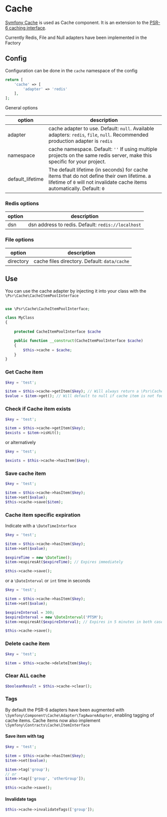 # Cache

[Symfony Cache](https://symfony.com/doc/current/components/cache.html) is used as Cache component. It is an extension to the [PSR-6 caching interface](https://www.php-fig.org/psr/psr-6/).

Currently Redis, File and Null adapters have been implemented in the Factory

## Config

Configuration can be done in the `cache` namespace of the config
```php
return [
    'cache' => [
        'adapter' => 'redis'
    ],   
];
```
General options

| option | description |
| ------ | ----------- |
| adapter | cache adapter to use. Default: `null`. Available adapters: `redis`, `file`, `null`. Recommended production adapter is `redis` |
| namespace | cache namespace. Default: `''` If using multiple projects on the same redis server, make this specific for your project.       |
| default_lifetime | The default lifetime (in seconds) for cache items that do not define their own lifetime. a lifetime of `0` will not invalidate cache items automatically. Default: `0` |

### Redis options

| option | description |
| ------ | ----------- |
| dsn    | dsn address to redis. Default: `redis://localhost` |

### File options

| option | description |
| ------ | ----------- |
| directory | cache files directory. Default: `data/cache` |



## Use

You can use the cache adapter by injecting it into your class with the `\Psr\Cache\CacheItemPoolInterface`

```php 

use \Psr\Cache\CacheItemPoolInterface;

class MyClass
{
    
    protected CacheItemPoolInterface $cache

    public function __construct(CacheItemPoolInterface $cache)
    {
        $this->cache = $cache;
    }
}
```


### Get Cache item

```php 
$key = 'test';

$item = $this->cache->getItem($key); // Will always return a \Psr\Cache\CacheItemInterface object
$value = $item->get(); // Will default to null if cache item is not found
```

### Check if Cache item exists

```php 
$key = 'test';

$item = $this->cache->getItem($key);
$exists = $item->isHit();
```
or alternatively
```php 
$key = 'test';

$exists = $this->cache->hasItem($key);
```

### Save cache item

```php 
$key = 'test';

$item = $this->cache->hasItem($key);
$item->set($value);
$this->cache->save($item);
```

### Cache item specific expiration

Indicate with a `\DateTimeInterface`
```php 
$key = 'test';

$item = $this->cache->hasItem($key);
$item->set($value);

$expireTime = new \DateTime();
$item->expiresAt($expireTime); // Expires immediately

$this->cache->save();
```

or a `\DateInterval` or `int` time in seconds

```php 
$key = 'test';

$item = $this->cache->hasItem($key);
$item->set($value);

$expireInterval = 300; 
$expireInterval = new \DateInterval('PT5M');
$item->expiresAt($expireInterval); // Expires in 5 minutes in both cases

$this->cache->save();
```

### Delete cache item
```php 
$key = 'test';

$item = $this->cache->deleteItem($key);
```

### Clear ALL cache
```php
$booleanResult = $this->cache->clear();
```


### Tags
By default the PSR-6 adapters have been augmented with `\Symfony\Component\Cache\Adapter\TagAwareAdapter`, enabling tagging of cache items.
Cache items now also implement `\Symfony\Contracts\Cache\ItemInterface`

#### Save item with tag
```php 
$key = 'test';

$item = $this->cache->hasItem($key);
$item->set($value);

$item->tag('group');
// or 
$item->tag(['group', 'otherGroup']);

$this->cache->save();
```

#### Invalidate tags
```php 
$this->cache->invalidateTags(['group']);
```


